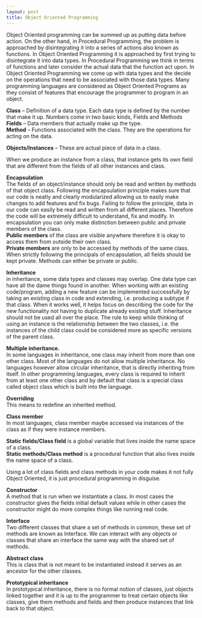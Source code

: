 ```yaml
---
layout: post
title: Object Oriented Programming
---
```

Object Oriented programming can be summed up as putting data before action.
On the other hand, in Procedural Programming, the problem is approached by disintegrating it into a series of actions also known as functions.
In Object Oriented Programming it is approached by first trying to disintegrate it into data types. 
In Procedural Programming we think in terms of functions and later consider the actual data that the function act upon.
In Object Oriented Programming we come up with data types and the decide on the operations that need to be associated with those data types. 
Many programming languages are considered as Object Oriented Programs as they consist of features that encourage the programmer to program in an object.<br />

**Class** – Definition of a data type. Each data type is defined by the number that make it up. 
Numbers come in two basic kinds, Fields and Methods<br />
**Fields** – Data members that actually make up the type.<br />
**Method** – Functions associated with the class. They are the operations for acting on the data.<br />

**Objects/Instances** – These are actual piece of data in a class. 

When we produce an instance from a class, that instance gets its own field that are different from the fields of all other instances and class.

**Encapsulation**<br />
The fields of an object/instance should only be read and written by methods of that object class.
Following the encapsulation principle makes sure that our code is neatly and clearly modularized allowing us to easily make changes to add features and fix bugs.
Failing to follow the principle, data in our code can easily be read and written from all different places. Therefore the code will be extremely difficult to understand, fix and modify. 
In encapsulation you can only make distinction between public and private members of the class.<br />
**Public members** of the class are visible anywhere therefore it is okay to access them from outside their own class.<br />
**Private members** are only to be accessed by methods of the same class.<br />
When strictly following the principals of encapsulation, all fields should be kept private.
Methods can either be private or public.

**Inheritance**<br />
in inheritance, some data types and classes may overlap. One data type can have all the dame things found in another.
When working with an existing code/program, adding a new feature can be implemented successfully by taking an existing class in code and extending, i.e. producing a subtype if that class.
When it works well, it helps focus on describing the code for the new functionality not having to duplicate already existing stuff. 
Inheritance should not be used all over the place. 
The rule to keep while thinking of using an instance is the relationship between the two classes, i.e. the  instances of the child class could be considered more as specific versions of the parent class.

**Multiple inheritance.**<br />
In some languages in inheritance, one class may inherit from more than one other class.
Most of the languages do not allow multiple inheritance.
No languages however allow circular inheritance, that is directly inheriting from itself. 
In other programming languages, every class is required to inherit from at least one other class and by default that class is a special class called object class which is built into the language.

**Overriding** <br />
This means to redefine an inherited method. 

**Class member**<br />
In most languages, class member maybe accessed via instances of the class as if they were instance members.<br />

**Static fields/Class field** is a global variable that lives inside the name space of a class.<br />
**Static methods/Class method** is a procedural function that also lives inside the name space of a class.<br /> 

Using a lot of class fields and class methods in your code makes it not fully Object Oriented, it is just procedural programming in disguise.

**Constructor**<br />
A method that is run when we instantiate a class.
In most cases the constructor gives the fields initial default values while in other cases the constructor might do more complex things like running real code.

**Interface**<br />
Two different classes that share a set of methods in common, these set of methods are known as Interface.
We can interact with any objects or classes that share an interface the same way with the shared set of methods. 

**Abstract class**<br />
This is class that is not meant to be instantiated instead it serves as an ancestor for the other classes.

**Prototypical inheritance**<br />
In prototypical inheritance, there is no formal notion of classes, just objects linked together and it is up to the programmer to treat certain objects like classes, give them methods and fields and then produce instances that link back to that object.

